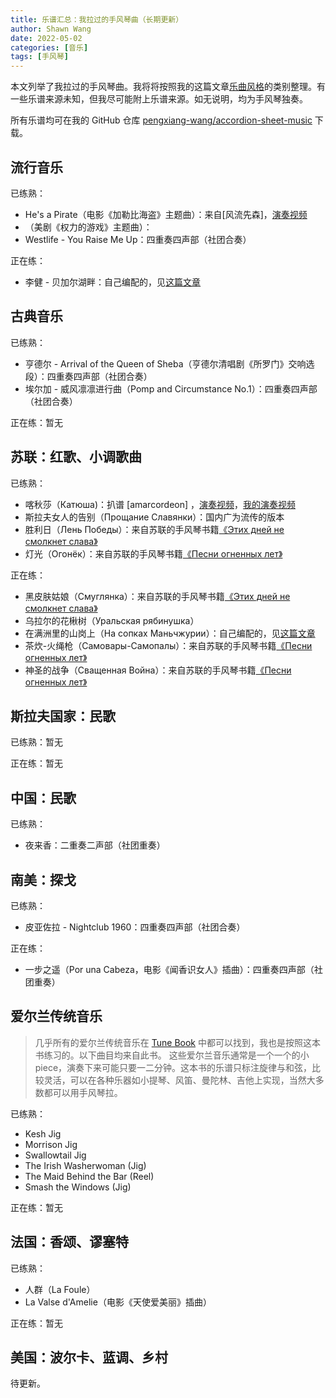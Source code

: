 ```yaml
---
title: 乐谱汇总：我拉过的手风琴曲（长期更新）
author: Shawn Wang
date: 2022-05-02
categories: [音乐]
tags: [手风琴]
---
```



本文列举了我拉过的手风琴曲。我将将按照我的这篇文章[乐曲风格](https://pengxiang-wang.github.io/posts/accordion_style)的类别整理。有一些乐谱来源未知，但我尽可能附上乐谱来源。如无说明，均为手风琴独奏。

所有乐谱均可在我的 GitHub 仓库 [pengxiang-wang/accordion-sheet-music](https://github.com/pengxiang-wang/accordion-sheet-music) 下载。


## 流行音乐

已练熟：
- He's a Pirate（电影《加勒比海盗》主题曲）：来自[风流先森]，[演奏视频](https://www.bilibili.com/video/BV1cb411N7sM)
- （美剧《权力的游戏》主题曲）：
- Westlife - You Raise Me Up：四重奏四声部（社团合奏）


正在练：
- 李健 - 贝加尔湖畔：自己编配的，见[这篇文章]()


## 古典音乐


已练熟：
- 亨德尔 - Arrival of the Queen of Sheba（亨德尔清唱剧《所罗门》交响选段）：四重奏四声部（社团合奏）
- 埃尔加 - 威风凛凛进行曲（Pomp and Circumstance No.1）：四重奏四声部（社团合奏）


正在练：暂无




## 苏联：红歌、小调歌曲




已练熟：
- 喀秋莎（Катюша)：扒谱 [amarcordeon] ，[演奏视频]()，[我的演奏视频]()
- 斯拉夫女人的告别（Прощание Славянки）：国内广为流传的版本
- 胜利日（Лень Победы）：来自苏联的手风琴书籍[《Этих дней не смолкнет слава》](http://aperock.ucoz.ru/load/22-1-0-1076)
- 灯光（Огонёк）：来自苏联的手风琴书籍[《Песни огненных лет》](http://aperock.ucoz.ru/load/22-1-0-2398)



正在练：
- 黑皮肤姑娘（Смуглянка）：来自苏联的手风琴书籍[《Этих дней не смолкнет слава》](http://aperock.ucoz.ru/load/22-1-0-1076)
- 乌拉尔的花楸树（Уральская рябинушка）
- 在满洲里的山岗上（На сопках Маньчжурии）：自己编配的，见[这篇文章]()
- 茶炊-火绳枪（Самовары-Самопалы）：来自苏联的手风琴书籍[《Песни огненных лет》](http://aperock.ucoz.ru/load/22-1-0-2398)
- 神圣的战争（Сващенная Война）：来自苏联的手风琴书籍[《Песни огненных лет》](http://aperock.ucoz.ru/load/22-1-0-2398)





## 斯拉夫国家：民歌

已练熟：暂无


正在练：暂无





## 中国：民歌

已练熟：
- 夜来香：二重奏二声部（社团重奏）




## 南美：探戈

已练熟：
- 皮亚佐拉 - Nightclub 1960：四重奏四声部（社团合奏）


正在练：
- 一步之遥（Por una Cabeza，电影《闻香识女人》插曲）：四重奏四声部（社团重奏）





## 爱尔兰传统音乐

> 几乎所有的爱尔兰传统音乐在 [Tune Book](http://www.braccio.me/session/Kingston_Irish_Tunebook_Rev_1.0.pdf) 中都可以找到，我也是按照这本书练习的。以下曲目均来自此书。
> 这些爱尔兰音乐通常是一个一个的小 piece，演奏下来可能只要一二分钟。这本书的乐谱只标注旋律与和弦，比较灵活，可以在各种乐器如小提琴、风笛、曼陀林、吉他上实现，当然大多数都可以用手风琴拉。


已练熟：
- Kesh Jig
- Morrison Jig
- Swallowtail Jig
- The Irish Washerwoman (Jig)
- The Maid Behind the Bar (Reel)
- Smash the Windows (Jig)

正在练：暂无

## 法国：香颂、谬塞特

已练熟：
- 人群（La Foule）
- La Valse d'Amelie（电影《天使爱美丽》插曲）


正在练：暂无


## 美国：波尔卡、蓝调、乡村

待更新。

